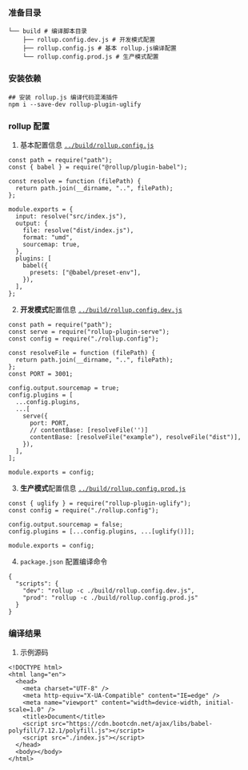 ### 准备目录

```
└── build # 编译脚本目录
    ├── rollup.config.dev.js # 开发模式配置
    ├── rollup.config.js # 基本 rollup.js编译配置
    └── rollup.config.prod.js # 生产模式配置
```

### 安装依赖

```
## 安装 rollup.js 编译代码混淆插件
npm i --save-dev rollup-plugin-uglify
```

### rollup 配置

1. 基本配置信息 [`../build/rollup.config.js`](../build/rollup.config.js)

```
const path = require("path");
const { babel } = require("@rollup/plugin-babel");

const resolve = function (filePath) {
  return path.join(__dirname, "..", filePath);
};

module.exports = {
  input: resolve("src/index.js"),
  output: {
    file: resolve("dist/index.js"),
    format: "umd",
    sourcemap: true,
  },
  plugins: [
    babel({
      presets: ["@babel/preset-env"],
    }),
  ],
};
```

2. **开发模式**配置信息 [`../build/rollup.config.dev.js`](../build/rollup.config.dev.js)

```
const path = require("path");
const serve = require("rollup-plugin-serve");
const config = require("./rollup.config");

const resolveFile = function (filePath) {
  return path.join(__dirname, "..", filePath);
};
const PORT = 3001;

config.output.sourcemap = true;
config.plugins = [
  ...config.plugins,
  ...[
    serve({
      port: PORT,
      // contentBase: [resolveFile('')]
      contentBase: [resolveFile("example"), resolveFile("dist")],
    }),
  ],
];

module.exports = config;
```

3. **生产模式**配置信息 [`../build/rollup.config.prod.js`](../build/rollup.config.prod.js)

```
const { uglify } = require("rollup-plugin-uglify");
const config = require("./rollup.config");

config.output.sourcemap = false;
config.plugins = [...config.plugins, ...[uglify()]];

module.exports = config;
```

4. `package.json` 配置编译命令

```
{
  "scripts": {
    "dev": "rollup -c ./build/rollup.config.dev.js",
    "prod": "rollup -c ./build/rollup.config.prod.js"
  }
}
```

### 编译结果

1. 示例源码

```
<!DOCTYPE html>
<html lang="en">
  <head>
    <meta charset="UTF-8" />
    <meta http-equiv="X-UA-Compatible" content="IE=edge" />
    <meta name="viewport" content="width=device-width, initial-scale=1.0" />
    <title>Document</title>
    <script src="https://cdn.bootcdn.net/ajax/libs/babel-polyfill/7.12.1/polyfill.js"></script>
    <script src="./index.js"></script>
  </head>
  <body></body>
</html>
```
